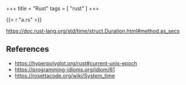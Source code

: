 +++
title = "Rust"
tags = [ "rust" ]
+++

{{< r "a.rs" >}}

<https://doc.rust-lang.org/std/time/struct.Duration.html#method.as_secs>

## References

- <https://hyperpolyglot.org/rust#current-unix-epoch>
- <https://programming-idioms.org/idiom/61>
- <https://rosettacode.org/wiki/System_time>
